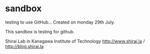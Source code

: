 sandbox
=======

testing to use GitHub...
Created on monday 29th July.

This sandbox is testing for github.

Shirai Lab in Kanagawa Institute of Technology
http://www.shirai.la   /  http://blog.shirai.la

